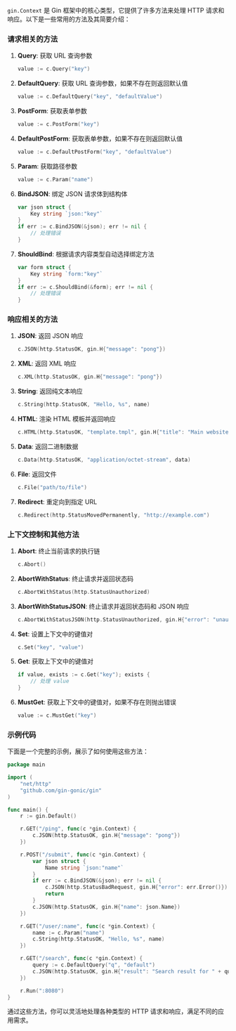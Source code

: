 `gin.Context` 是 Gin 框架中的核心类型，它提供了许多方法来处理 HTTP 请求和响应。以下是一些常用的方法及其简要介绍：

### 请求相关的方法

1. **Query**: 获取 URL 查询参数
   ```go
   value := c.Query("key")
   ```

2. **DefaultQuery**: 获取 URL 查询参数，如果不存在则返回默认值
   ```go
   value := c.DefaultQuery("key", "defaultValue")
   ```

3. **PostForm**: 获取表单参数
   ```go
   value := c.PostForm("key")
   ```

4. **DefaultPostForm**: 获取表单参数，如果不存在则返回默认值
   ```go
   value := c.DefaultPostForm("key", "defaultValue")
   ```

5. **Param**: 获取路径参数
   ```go
   value := c.Param("name")
   ```

6. **BindJSON**: 绑定 JSON 请求体到结构体
   ```go
   var json struct {
       Key string `json:"key"`
   }
   if err := c.BindJSON(&json); err != nil {
       // 处理错误
   }
   ```

7. **ShouldBind**: 根据请求内容类型自动选择绑定方法
   ```go
   var form struct {
       Key string `form:"key"`
   }
   if err := c.ShouldBind(&form); err != nil {
       // 处理错误
   }
   ```

### 响应相关的方法

1. **JSON**: 返回 JSON 响应
   ```go
   c.JSON(http.StatusOK, gin.H{"message": "pong"})
   ```

2. **XML**: 返回 XML 响应
   ```go
   c.XML(http.StatusOK, gin.H{"message": "pong"})
   ```

3. **String**: 返回纯文本响应
   ```go
   c.String(http.StatusOK, "Hello, %s", name)
   ```

4. **HTML**: 渲染 HTML 模板并返回响应
   ```go
   c.HTML(http.StatusOK, "template.tmpl", gin.H{"title": "Main website"})
   ```

5. **Data**: 返回二进制数据
   ```go
   c.Data(http.StatusOK, "application/octet-stream", data)
   ```

6. **File**: 返回文件
   ```go
   c.File("path/to/file")
   ```

7. **Redirect**: 重定向到指定 URL
   ```go
   c.Redirect(http.StatusMovedPermanently, "http://example.com")
   ```

### 上下文控制和其他方法

1. **Abort**: 终止当前请求的执行链
   ```go
   c.Abort()
   ```

2. **AbortWithStatus**: 终止请求并返回状态码
   ```go
   c.AbortWithStatus(http.StatusUnauthorized)
   ```

3. **AbortWithStatusJSON**: 终止请求并返回状态码和 JSON 响应
   ```go
   c.AbortWithStatusJSON(http.StatusUnauthorized, gin.H{"error": "unauthorized"})
   ```

4. **Set**: 设置上下文中的键值对
   ```go
   c.Set("key", "value")
   ```

5. **Get**: 获取上下文中的键值对
   ```go
   if value, exists := c.Get("key"); exists {
       // 处理 value
   }
   ```

6. **MustGet**: 获取上下文中的键值对，如果不存在则抛出错误
   ```go
   value := c.MustGet("key")
   ```

### 示例代码

下面是一个完整的示例，展示了如何使用这些方法：

```go
package main

import (
    "net/http"
    "github.com/gin-gonic/gin"
)

func main() {
    r := gin.Default()

    r.GET("/ping", func(c *gin.Context) {
        c.JSON(http.StatusOK, gin.H{"message": "pong"})
    })

    r.POST("/submit", func(c *gin.Context) {
        var json struct {
            Name string `json:"name"`
        }
        if err := c.BindJSON(&json); err != nil {
            c.JSON(http.StatusBadRequest, gin.H{"error": err.Error()})
            return
        }
        c.JSON(http.StatusOK, gin.H{"name": json.Name})
    })

    r.GET("/user/:name", func(c *gin.Context) {
        name := c.Param("name")
        c.String(http.StatusOK, "Hello, %s", name)
    })

    r.GET("/search", func(c *gin.Context) {
        query := c.DefaultQuery("q", "default")
        c.JSON(http.StatusOK, gin.H{"result": "Search result for " + query})
    })

    r.Run(":8080")
}
```

通过这些方法，你可以灵活地处理各种类型的 HTTP 请求和响应，满足不同的应用需求。